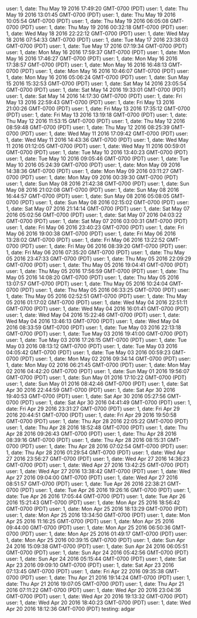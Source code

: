 user: 1, date: Thu May 19 2016 17:49:20 GMT-0700 (PDT)
user: 1, date: Thu May 19 2016 13:01:45 GMT-0700 (PDT)
user: 1, date: Thu May 19 2016 10:05:54 GMT-0700 (PDT)
user: 1, date: Thu May 19 2016 06:05:08 GMT-0700 (PDT)
user: 1, date: Thu May 19 2016 00:32:18 GMT-0700 (PDT)
user: 1, date: Wed May 18 2016 22:22:12 GMT-0700 (PDT)
user: 1, date: Wed May 18 2016 07:54:33 GMT-0700 (PDT)
user: 1, date: Tue May 17 2016 23:38:03 GMT-0700 (PDT)
user: 1, date: Tue May 17 2016 07:19:34 GMT-0700 (PDT)
user: 1, date: Mon May 16 2016 17:59:37 GMT-0700 (PDT)
user: 1, date: Mon May 16 2016 17:46:27 GMT-0700 (PDT)
user: 1, date: Mon May 16 2016 17:38:57 GMT-0700 (PDT)
user: 1, date: Mon May 16 2016 16:48:13 GMT-0700 (PDT)
user: 1, date: Mon May 16 2016 10:46:07 GMT-0700 (PDT)
user: 1, date: Mon May 16 2016 05:06:24 GMT-0700 (PDT)
user: 1, date: Sun May 15 2016 15:32:53 GMT-0700 (PDT)
user: 1, date: Sat May 14 2016 23:05:54 GMT-0700 (PDT)
user: 1, date: Sat May 14 2016 19:33:01 GMT-0700 (PDT)
user: 1, date: Sat May 14 2016 14:17:30 GMT-0700 (PDT)
user: 1, date: Fri May 13 2016 22:59:43 GMT-0700 (PDT)
user: 1, date: Fri May 13 2016 21:00:26 GMT-0700 (PDT)
user: 1, date: Fri May 13 2016 17:35:12 GMT-0700 (PDT)
user: 1, date: Fri May 13 2016 13:19:18 GMT-0700 (PDT)
user: 1, date: Thu May 12 2016 11:53:15 GMT-0700 (PDT)
user: 1, date: Thu May 12 2016 08:59:48 GMT-0700 (PDT)
user: 1, date: Thu May 12 2016 08:25:39 GMT-0700 (PDT)
user: 1, date: Wed May 11 2016 17:09:42 GMT-0700 (PDT)
user: 1, date: Wed May 11 2016 14:43:36 GMT-0700 (PDT)
user: 1, date: Wed May 11 2016 01:12:05 GMT-0700 (PDT)
user: 1, date: Wed May 11 2016 00:59:01 GMT-0700 (PDT)
user: 1, date: Tue May 10 2016 13:40:23 GMT-0700 (PDT)
user: 1, date: Tue May 10 2016 09:05:46 GMT-0700 (PDT)
user: 1, date: Tue May 10 2016 05:24:39 GMT-0700 (PDT)
user: 1, date: Mon May 09 2016 14:38:36 GMT-0700 (PDT)
user: 1, date: Mon May 09 2016 03:11:27 GMT-0700 (PDT)
user: 1, date: Mon May 09 2016 00:39:30 GMT-0700 (PDT)
user: 1, date: Sun May 08 2016 21:42:38 GMT-0700 (PDT)
user: 1, date: Sun May 08 2016 21:02:08 GMT-0700 (PDT)
user: 1, date: Sun May 08 2016 16:44:57 GMT-0700 (PDT)
user: 1, date: Sun May 08 2016 05:08:05 GMT-0700 (PDT)
user: 1, date: Sun May 08 2016 02:15:02 GMT-0700 (PDT)
user: 1, date: Sat May 07 2016 21:14:14 GMT-0700 (PDT)
user: 1, date: Sat May 07 2016 05:02:56 GMT-0700 (PDT)
user: 1, date: Sat May 07 2016 04:03:22 GMT-0700 (PDT)
user: 1, date: Sat May 07 2016 03:00:31 GMT-0700 (PDT)
user: 1, date: Fri May 06 2016 23:40:23 GMT-0700 (PDT)
user: 1, date: Fri May 06 2016 19:00:38 GMT-0700 (PDT)
user: 1, date: Fri May 06 2016 13:28:02 GMT-0700 (PDT)
user: 1, date: Fri May 06 2016 13:22:52 GMT-0700 (PDT)
user: 1, date: Fri May 06 2016 08:39:20 GMT-0700 (PDT)
user: 1, date: Fri May 06 2016 07:35:20 GMT-0700 (PDT)
user: 1, date: Thu May 05 2016 23:47:33 GMT-0700 (PDT)
user: 1, date: Thu May 05 2016 22:09:29 GMT-0700 (PDT)
user: 1, date: Thu May 05 2016 19:04:41 GMT-0700 (PDT)
user: 1, date: Thu May 05 2016 17:56:59 GMT-0700 (PDT)
user: 1, date: Thu May 05 2016 14:08:20 GMT-0700 (PDT)
user: 1, date: Thu May 05 2016 13:07:57 GMT-0700 (PDT)
user: 1, date: Thu May 05 2016 10:24:04 GMT-0700 (PDT)
user: 1, date: Thu May 05 2016 06:33:25 GMT-0700 (PDT)
user: 1, date: Thu May 05 2016 02:52:51 GMT-0700 (PDT)
user: 1, date: Thu May 05 2016 01:17:02 GMT-0700 (PDT)
user: 1, date: Wed May 04 2016 22:51:11 GMT-0700 (PDT)
user: 1, date: Wed May 04 2016 16:01:41 GMT-0700 (PDT)
user: 1, date: Wed May 04 2016 15:22:46 GMT-0700 (PDT)
user: 1, date: Wed May 04 2016 13:46:13 GMT-0700 (PDT)
user: 1, date: Wed May 04 2016 08:33:59 GMT-0700 (PDT)
user: 1, date: Tue May 03 2016 22:13:18 GMT-0700 (PDT)
user: 1, date: Tue May 03 2016 19:41:00 GMT-0700 (PDT)
user: 1, date: Tue May 03 2016 17:26:15 GMT-0700 (PDT)
user: 1, date: Tue May 03 2016 08:13:12 GMT-0700 (PDT)
user: 1, date: Tue May 03 2016 04:05:42 GMT-0700 (PDT)
user: 1, date: Tue May 03 2016 00:59:23 GMT-0700 (PDT)
user: 1, date: Mon May 02 2016 09:34:14 GMT-0700 (PDT)
user: 1, date: Mon May 02 2016 06:21:45 GMT-0700 (PDT)
user: 1, date: Mon May 02 2016 04:42:20 GMT-0700 (PDT)
user: 1, date: Sun May 01 2016 19:56:07 GMT-0700 (PDT)
user: 1, date: Sun May 01 2016 17:10:22 GMT-0700 (PDT)
user: 1, date: Sun May 01 2016 08:42:46 GMT-0700 (PDT)
user: 1, date: Sat Apr 30 2016 22:44:59 GMT-0700 (PDT)
user: 1, date: Sat Apr 30 2016 19:40:53 GMT-0700 (PDT)
user: 1, date: Sat Apr 30 2016 05:27:56 GMT-0700 (PDT)
user: 1, date: Sat Apr 30 2016 04:41:49 GMT-0700 (PDT)
user: 1, date: Fri Apr 29 2016 23:31:27 GMT-0700 (PDT)
user: 1, date: Fri Apr 29 2016 20:44:51 GMT-0700 (PDT)
user: 1, date: Fri Apr 29 2016 19:50:58 GMT-0700 (PDT)
user: 1, date: Thu Apr 28 2016 22:05:22 GMT-0700 (PDT)
user: 1, date: Thu Apr 28 2016 18:52:48 GMT-0700 (PDT)
user: 1, date: Thu Apr 28 2016 09:26:43 GMT-0700 (PDT)
user: 1, date: Thu Apr 28 2016 08:39:16 GMT-0700 (PDT)
user: 1, date: Thu Apr 28 2016 08:15:31 GMT-0700 (PDT)
user: 1, date: Thu Apr 28 2016 07:02:54 GMT-0700 (PDT)
user: 1, date: Thu Apr 28 2016 01:29:54 GMT-0700 (PDT)
user: 1, date: Wed Apr 27 2016 23:56:27 GMT-0700 (PDT)
user: 1, date: Wed Apr 27 2016 14:36:23 GMT-0700 (PDT)
user: 1, date: Wed Apr 27 2016 13:42:25 GMT-0700 (PDT)
user: 1, date: Wed Apr 27 2016 13:38:42 GMT-0700 (PDT)
user: 1, date: Wed Apr 27 2016 09:04:00 GMT-0700 (PDT)
user: 1, date: Wed Apr 27 2016 08:51:57 GMT-0700 (PDT)
user: 1, date: Tue Apr 26 2016 22:38:21 GMT-0700 (PDT)
user: 1, date: Tue Apr 26 2016 19:26:16 GMT-0700 (PDT)
user: 1, date: Tue Apr 26 2016 17:05:44 GMT-0700 (PDT)
user: 1, date: Tue Apr 26 2016 15:21:43 GMT-0700 (PDT)
user: 1, date: Mon Apr 25 2016 18:56:42 GMT-0700 (PDT)
user: 1, date: Mon Apr 25 2016 18:13:29 GMT-0700 (PDT)
user: 1, date: Mon Apr 25 2016 13:34:50 GMT-0700 (PDT)
user: 1, date: Mon Apr 25 2016 11:16:25 GMT-0700 (PDT)
user: 1, date: Mon Apr 25 2016 09:44:00 GMT-0700 (PDT)
user: 1, date: Mon Apr 25 2016 06:50:36 GMT-0700 (PDT)
user: 1, date: Mon Apr 25 2016 01:49:17 GMT-0700 (PDT)
user: 1, date: Mon Apr 25 2016 00:39:15 GMT-0700 (PDT)
user: 1, date: Sun Apr 24 2016 15:09:38 GMT-0700 (PDT)
user: 1, date: Sun Apr 24 2016 06:05:51 GMT-0700 (PDT)
user: 1, date: Sun Apr 24 2016 05:42:56 GMT-0700 (PDT)
user: 1, date: Sun Apr 24 2016 05:15:44 GMT-0700 (PDT)
user: 1, date: Sat Apr 23 2016 09:09:10 GMT-0700 (PDT)
user: 1, date: Sat Apr 23 2016 07:13:45 GMT-0700 (PDT)
user: 1, date: Fri Apr 22 2016 09:35:38 GMT-0700 (PDT)
user: 1, date: Thu Apr 21 2016 19:14:24 GMT-0700 (PDT)
user: 1, date: Thu Apr 21 2016 19:07:05 GMT-0700 (PDT)
user: 1, date: Thu Apr 21 2016 07:11:22 GMT-0700 (PDT)
user: 1, date: Wed Apr 20 2016 23:04:36 GMT-0700 (PDT)
user: 1, date: Wed Apr 20 2016 19:13:32 GMT-0700 (PDT)
user: 1, date: Wed Apr 20 2016 18:40:23 GMT-0700 (PDT)
user: 1, date: Wed Apr 20 2016 18:12:36 GMT-0700 (PDT)
testing: adgar
